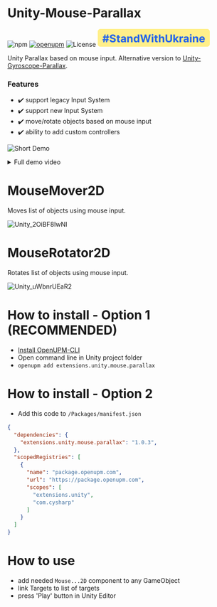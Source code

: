 # Unity-Mouse-Parallax
![npm](https://img.shields.io/npm/v/extensions.unity.mouse.parallax) [![openupm](https://img.shields.io/npm/v/extensions.unity.mouse.parallax?label=openupm&registry_uri=https://package.openupm.com)](https://openupm.com/packages/extensions.unity.mouse.parallax/) ![License](https://img.shields.io/github/license/IvanMurzak/Unity-Mouse-Parallax) [![Stand With Ukraine](https://raw.githubusercontent.com/vshymanskyy/StandWithUkraine/main/badges/StandWithUkraine.svg)](https://stand-with-ukraine.pp.ua)

Unity Parallax based on mouse input. Alternative version to [Unity-Gyroscope-Parallax](https://github.com/IvanMurzak/Unity-Gyroscope-Parallax).

### Features
- ✔️ support legacy Input System
- ✔️ support new Input System
- ✔️ move/rotate objects based on mouse input
- ✔️ ability to add custom controllers

![Short Demo](https://user-images.githubusercontent.com/9135028/198884624-d8dacd24-41db-4488-b33c-59102809c336.gif)

<details>
  <summary>Full demo video</summary>
  
https://user-images.githubusercontent.com/9135028/198884331-8e084cda-77bb-427a-bb6a-7d6af585b26f.mp4

</details>


# MouseMover2D
Moves list of objects using mouse input.

![Unity_2OiBF8IwNI](https://user-images.githubusercontent.com/9135028/198884833-761cd597-f749-4d02-8742-7fdf46c6144c.png)

# MouseRotator2D
Rotates list of objects using mouse input.

![Unity_uWbnrUEaR2](https://user-images.githubusercontent.com/9135028/198884825-d3b2872e-5331-4519-afe6-9061b80ebd8c.png)

# How to install - Option 1 (RECOMMENDED)
- [Install OpenUPM-CLI](https://github.com/openupm/openupm-cli#installation)
- Open command line in Unity project folder
- `openupm add extensions.unity.mouse.parallax`

# How to install - Option 2
- Add this code to <code>/Packages/manifest.json</code>
```json
{
  "dependencies": {
    "extensions.unity.mouse.parallax": "1.0.3",
  },
  "scopedRegistries": [
    {
      "name": "package.openupm.com",
      "url": "https://package.openupm.com",
      "scopes": [
        "extensions.unity",
        "com.cysharp"
      ]
    }
  ]
}
```

# How to use
- add needed `Mouse...2D` component to any GameObject
- link Targets to list of targets
- press 'Play' button in Unity Editor

